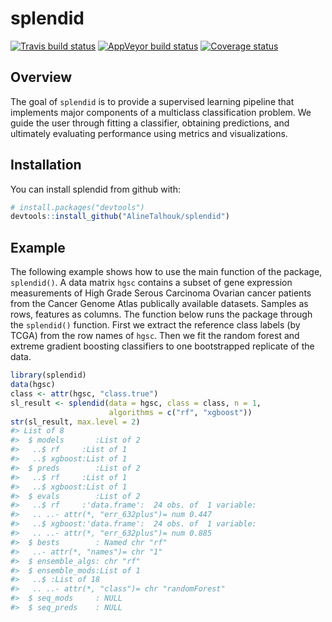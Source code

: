 
<!-- README.md is generated from README.Rmd. Please edit that file -->
splendid
========

[![Travis build status](https://travis-ci.org/AlineTalhouk/splendid.svg?branch=master)](https://travis-ci.org/AlineTalhouk/splendid) [![AppVeyor build status](https://ci.appveyor.com/api/projects/status/github/AlineTalhouk/splendid?branch=master&svg=true)](https://ci.appveyor.com/project/AlineTalhouk/splendid) [![Coverage status](https://codecov.io/gh/AlineTalhouk/splendid/branch/master/graph/badge.svg)](https://codecov.io/github/AlineTalhouk/splendid?branch=master)

Overview
--------

The goal of `splendid` is to provide a supervised learning pipeline that implements major components of a multiclass classification problem. We guide the user through fitting a classifier, obtaining predictions, and ultimately evaluating performance using metrics and visualizations.

Installation
------------

You can install splendid from github with:

``` r
# install.packages("devtools")
devtools::install_github("AlineTalhouk/splendid")
```

Example
-------

The following example shows how to use the main function of the package, `splendid()`. A data matrix `hgsc` contains a subset of gene expression measurements of High Grade Serous Carcinoma Ovarian cancer patients from the Cancer Genome Atlas publically available datasets. Samples as rows, features as columns. The function below runs the package through the `splendid()` function. First we extract the reference class labels (by TCGA) from the row names of `hgsc`. Then we fit the random forest and extreme gradient boosting classifiers to one bootstrapped replicate of the data.

``` r
library(splendid)
data(hgsc)
class <- attr(hgsc, "class.true")
sl_result <- splendid(data = hgsc, class = class, n = 1,
                      algorithms = c("rf", "xgboost"))
str(sl_result, max.level = 2)
#> List of 8
#>  $ models       :List of 2
#>   ..$ rf     :List of 1
#>   ..$ xgboost:List of 1
#>  $ preds        :List of 2
#>   ..$ rf     :List of 1
#>   ..$ xgboost:List of 1
#>  $ evals        :List of 2
#>   ..$ rf     :'data.frame':  24 obs. of  1 variable:
#>   .. ..- attr(*, "err_632plus")= num 0.447
#>   ..$ xgboost:'data.frame':  24 obs. of  1 variable:
#>   .. ..- attr(*, "err_632plus")= num 0.885
#>  $ bests        : Named chr "rf"
#>   ..- attr(*, "names")= chr "1"
#>  $ ensemble_algs: chr "rf"
#>  $ ensemble_mods:List of 1
#>   ..$ :List of 18
#>   .. ..- attr(*, "class")= chr "randomForest"
#>  $ seq_mods     : NULL
#>  $ seq_preds    : NULL
```

